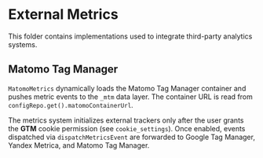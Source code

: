 # External Metrics

This folder contains implementations used to integrate third-party analytics systems.

## Matomo Tag Manager

`MatomoMetrics` dynamically loads the Matomo Tag Manager container and pushes metric events to the `_mtm` data layer. The container URL is read from `configRepo.get().matomoContainerUrl`.

The metrics system initializes external trackers only after the user grants the **GTM** cookie permission (see `cookie_settings`). Once enabled, events dispatched via `dispatchMetricsEvent` are forwarded to Google Tag Manager, Yandex Metrica, and Matomo Tag Manager.
